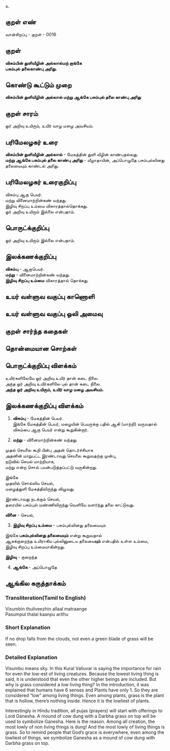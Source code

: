 உ

## குறள் எண் 

வான்சிறப்பு - குறள்  - 0016
## குறள் 

**விசும்பின் துளிவீழின் அல்லால்மற் றாங்கே  
பசும்புல் தலைகாண்பு அரிது.**  

## கொண்டு கூட்டும் முறை

**விசும்பின் துளிவீழின் அல்லால் மற்று ஆங்கே பசும்புல் தலை காண்பு அரிது**

## குறள் சாரம் 

ஓர் அறிவு உயிரும், உயிர் வாழ மழை அவசியம்.

## பரிமேலழகர் உரை

**விசும்பின் துளிவீழின் அல்லால்** - மேகத்தின் துளி வீழின் காண்பதல்லது.  
**மற்று ஆங்கே பசும்புல் தலை காண்பு அரிது** - வீழாதாயின், அப்பொழுதே பசும்புல்லினது தலையையும் காண்டல் அரிது.	

## பரிமேலழகர் உரைகுறிப்பு   

விசும்பு ஆகு பெயர்.  
மற்று வினைமாற்றின்கண் வந்தது.  
இழிவு சிறப்பு உம்மை விகாரத்தால்தொக்கது.  
ஓர் அறிவு உயிரும் இல்லை என்பதாம்.

## பொருட்க்குறிப்பு 

ஓர் அறிவு உயிரும் இல்லை என்பதாம்.

## இலக்கணக்குறிப்பு  

**விசும்பு** - ஆகுபெயர்.  
**மற்று** - வினைமாற்றின்கண் வந்தது.  
**இழிவு சிறப்பு உம்மை** விகாரத்தால் தொக்கது.

## உயர் வள்ளுவ வகுப்பு காணொளி


## உயர் வள்ளுவ வகுப்பு ஒலி அமைவு 

 
## குறள் சார்ந்த கதைகள் 


## தொன்மையான சொற்கள்


## பொருட்க்குறிப்பு விளக்கம்

உயிர்களிலேயே ஓர் அறிவு உயிர் தான் கடை நிலை.  
அந்த ஓர் அறிவு உயிர்களிலே புல் தான் கடை நிலை.  
**அந்த ஓர் அறிவு உயிரும், உயிர் வாழ மழை அவசியம்.**

## இலக்கணக்குறிப்பு விளக்கம்

1. **விசும்பு** - மேகத்தின் பெயர்.  
இங்கே மேகத்தின் பெயர், மழையின் பெயருக்கு பதில் ஆகி (மாற்றி) வருவதால்  
விசும்பை ஆகு பெயர் என்று கூறுகின்றார்.  

2. **மற்று** - வினைமாற்றின்கண் வந்தது.  

முதல் செயலை கூறி பின்பு அதன் தொடர்ச்சியாக  
அதனின் மாறுபட்ட இரண்டாவது செயலை கூறுவதற்கு முன்பு,  
நடுவில் செயல் மாற்றியாக,  
மற்று என்ற சொல் பயன்படுத்தப்பட்டு வருகின்றது.

இங்கே  
முதலில் சொல்லிய செயல்,  
மழைத்துளி மேகத்திலிருந்து விழுவது.   

இரண்டாவது நடக்கும் செயல்,  
தரையில் பசும்புல் மண்ணிலிருந்து வெளியே வளர்ந்து தலை காட்டுவது.  

**வினை** - செயல்,  

3. **இழிவு சிறப்பு உம்மை** - பசும்புல்லினது தலையையும்

இங்கே **பசும்புல்லினது தலையையும்** என்று கூறுவதால்  
ஆகக்குறைந்த உயிராகிய புல்லினுடைய தலையை**யும்** என்பதில் உள்ள உம்மை,  
இழிவு சிறப்பு உம்மையாகின்றது.  

**இழிவு** - குறைந்த  

4. **ஆங்கே** - அப்பொழுதே

## ஆங்கில கருத்தாக்கம் 
### Transliteration(Tamil to English)  
Visumbin thuliveezhin allaal matraange  
Pasumpul thalai kaanpu arithu

### Short Explanation
If no drop falls from the clouds, not even a green blade of grass will be seen.  

### Detailed Explanation 


Visumbu means sky. In this Kural Valluvar is saying the importance for rain for even the low-est of living creatures.  Because the lowest living thing is said, it is understood that even the other higher beings are included.
But why is grass considered a low living thing? In the introduction, it was explained that humans have 6 senses and Plants have only 1. So they are considered  “low” among living things. Even among plants, grass is the plant that is hollow, there’s nothing inside. Hence it is the lowliest of plants.  

Interestingly in Hindu tradition, all pujas (prayers) will start with offerings to Lord Ganesha. A mound of cow dung with a Darbha grass on top will be used to symbolize Ganesha. Here is the reason. Among all creation, the most lowly of non living things is dung! And the most lowly of living things is grass. So to remind people that God’s grace is everywhere, even among the lowliest of things, we symbolize Ganesha as a mound of cow dung with Darbha grass on top.
